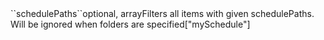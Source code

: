 <tr><td>``schedulePaths``</td><td>optional, array</td><td>Filters all items with given schedulePaths. Will be ignored when folders are specified</td><td>["mySchedule"]</td><td></td></tr>
